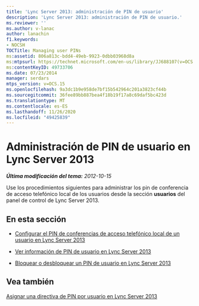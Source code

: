 ```yaml
---
title: 'Lync Server 2013: administración de PIN de usuario'
description: 'Lync Server 2013: administración de PIN de usuario.'
ms.reviewer: ''
ms.author: v-lanac
author: lanachin
f1.keywords:
- NOCSH
TOCTitle: Managing user PINs
ms:assetid: 806a813c-bdd4-49eb-9923-0dbb03968d8a
ms:mtpsurl: https://technet.microsoft.com/en-us/library/JJ688107(v=OCS.15)
ms:contentKeyID: 49733706
ms.date: 07/23/2014
manager: serdars
mtps_version: v=OCS.15
ms.openlocfilehash: 9a3dc1b9e958de7bf15b542964c201a3823cf44b
ms.sourcegitcommit: 36fee89bb887bea4f18b19f17a8c69daf5bc423d
ms.translationtype: MT
ms.contentlocale: es-ES
ms.lasthandoff: 11/26/2020
ms.locfileid: "49425839"
---
```

# <a name="managing-user-pins-in-lync-server-2013"></a>Administración de PIN de usuario en Lync Server 2013

<div data-xmlns="http://www.w3.org/1999/xhtml">

<div class="topic" data-xmlns="http://www.w3.org/1999/xhtml" data-msxsl="urn:schemas-microsoft-com:xslt" data-cs="https://msdn.microsoft.com/">

<div data-asp="https://msdn2.microsoft.com/asp">



</div>

<div id="mainSection">

<div id="mainBody">

<span> </span>

_**Última modificación del tema:** 2012-10-15_

Use los procedimientos siguientes para administrar los pin de conferencia de acceso telefónico local de los usuarios desde la sección **usuarios** del panel de control de Lync Server 2013.

<div>

## <a name="in-this-section"></a>En esta sección

  - [Configurar el PIN de conferencias de acceso telefónico local de un usuario en Lync Server 2013](lync-server-2013-set-a-user-s-dial-in-conferencing-pin.md)

  - [Ver información de PIN de usuario en Lync Server 2013](lync-server-2013-view-user-pin-information.md)

  - [Bloquear o desbloquear un PIN de usuario en Lync Server 2013](lync-server-2013-lock-or-unlock-a-user-pin.md)

</div>

<div>

## <a name="see-also"></a>Vea también


[Asignar una directiva de PIN por usuario en Lync Server 2013](lync-server-2013-assign-a-per-user-pin-policy.md)  
  

</div>

</div>

<span> </span>

</div>

</div>

</div>

